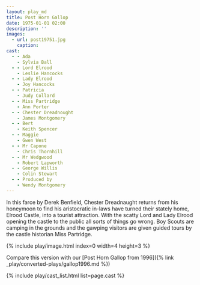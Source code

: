 ```yaml
---
layout: play_md
title: Post Horn Gallop
date: 1975-01-01 02:00
description: ''
images:
  - url: post19751.jpg
    caption:
cast:
  - - Ada
    - Sylvia Ball
  - - Lord Elrood  
    - Leslie Hancocks
  - - Lady Elrood
    - Joy Hancocks
  - - Patricia
    - Judy Collard
  - - Miss Partridge  
    - Ann Porter
  - - Chester Dreadnought  
    - James Montgomery
  - - Bert
    - Keith Spencer
  - - Maggie
    - Gwen West
  - - Mr Capone  
    - Chris Thornhill
  - - Mr Wedgwood  
    - Robert Lapworth
  - - George Willis
    - Colin Stewart
  - - Produced by
    - Wendy Montgomery
---
```


In this farce by Derek Benfield, Chester Dreadnaught returns from his honeymoon to find his aristocratic in-laws have turned their stately home, Elrood Castle, into a tourist attraction. With the scatty Lord and Lady Elrood opening the castle to the public all sorts of things go wrong. Boy Scouts are camping in the grounds and the gawping visitors are given guided tours by the castle historian Miss Partridge.

{% include play/image.html index=0 width=4 height=3 %}

Compare this version with our [Post Horn Gallop from 1996]({% link _play/converted-plays/gallop1996.md %}) 

{% include play/cast_list.html list=page.cast %}
